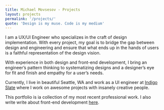 ```yaml
---
title: Michael Movsesov - Projects
layout: projects
permalink: '/projects/'
quote: 'Design is my muse. Code is my medium'
---
```



I am a UX/UI Engineer who specializes in the craft of design implementation. With every project,  my goal is to  bridge the gap between design and engineering and ensure that what ends up in the hands of users is a faithful representation of the design vision.


With experience in both design and front-end development, I bring an engineer’s pattern thinking to systematizing designs and a designer’s eye for fit and finish and empathy for a user’s needs.


Currently, I live in beautiful Seattle, WA and work as a UI engineer at <a href="https://indigoslate.com/" target="_blank">Indigo Slate</a> where I work on awesome projects with insanely creative people.


This portfolio is ia collection of my most recent professional work. I also write write about front-end development <a href="/" target="_blank">here</a>.

